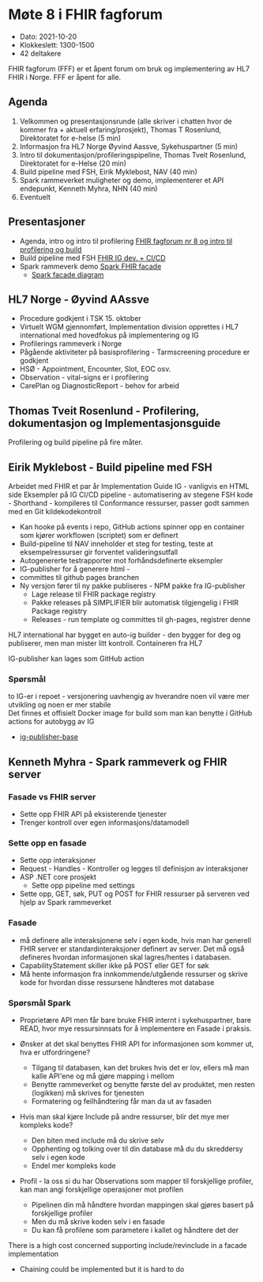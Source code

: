 # Møte 8 i FHIR fagforum

* Dato: 2021-10-20
* Klokkeslett: 1300-1500
* 42 deltakere  

FHIR fagforum (FFF) er et åpent forum om bruk og implementering av HL7 FHIR i Norge. FFF er åpent for alle.

## Agenda

1. Velkommen og presentasjonsrunde (alle skriver i chatten hvor de kommer fra + aktuell erfaring/prosjekt), Thomas T Rosenlund, Direktoratet for e-helse (5 min)
1. Informasjon fra HL7 Norge Øyvind Aassve, Sykehuspartner (5 min)
1. Intro til dokumentasjon/profileringspipeline, Thomas Tveit Rosenlund, Direktoratet for e-Helse (20 min)
1. Build pipeline med FSH, Eirik Myklebost, NAV (40 min)
1. Spark rammeverket muligheter og demo, implementerer et API endepunkt, Kenneth Myhra, NHN (40 min)
1. Eventuelt

## Presentasjoner

* Agenda, intro og intro til profilering [FHIR fagforum nr 8 og intro til profilering og build](../presentasjon/2021-10-20-FHIR-fagforum-8.pdf)
* Build pipeline med FSH [FHIR IG dev. + CI/CD](../presentasjon/2021-10-20-cicd_presentation.pdf)
* Spark rammeverk demo [Spark FHIR facade](../presentasjon/Spark%20Facade%20Presentation.pdf)
  * [Spark facade diagram](../presentasjon/Spark%20Facade%20Diagram.png)

## HL7 Norge - Øyvind AAssve

* Procedure godkjent i TSK 15. oktober  
* Virtuelt WGM gjennomført, Implementation division opprettes i HL7 international med hovedfokus på implementering og IG
* Profilerings rammeverk i Norge
* Pågående aktiviteter på basisprofilering - Tarmscreening procedure er godkjent
* HSØ - Appointment, Encounter, Slot, EOC osv.
* Observation - vital-signs er i profilering
* CarePlan og DiagnosticReport - behov for arbeid

## Thomas Tveit Rosenlund - Profilering, dokumentasjon og Implementasjonsguide

Profilering og build pipeline på fire måter.

## Eirik Myklebost - Build pipeline med FSH

Arbeidet med FHIR et par år
Implementation Guide IG - vanligvis en HTML side
Eksempler på IG
CI/CD pipeline - automatisering av stegene
FSH kode - Shorthand - kompileres til Conformance ressurser, passer godt sammen med en Git kildekodekontroll

* Kan hooke på events i repo, GitHub actions spinner opp en container som kjører workflowen (scriptet) som er definert
* Build-pipeline til NAV inneholder et steg for testing, teste at eksempelressurser gir forventet valideringsutfall
* Autogenererte testrapporter mot forhåndsdefinerte eksempler
* IG-publisher for å generere html - 
* committes til github pages branchen
* Ny versjon fører til ny pakke publiseres - NPM pakke fra IG-publisher
  * Lage release til FHIR package registry
  * Pakke releases på SIMPLIFIER blir automatisk tilgjengelig i FHIR Package registry
  * Releases - run template og committes til gh-pages, registrer denne

HL7 international har bygget en auto-ig builder - den bygger for deg og publiserer, men man mister litt kontroll.
Containeren fra HL7  

IG-publisher kan lages som GitHub action  

### Spørsmål

to IG-er i repoet - versjonering uavhengig av hverandre noen vil være mer utvikling og noen er mer stabile  
Det finnes et offisielt Docker image for build som man kan benytte i GitHub actions for autobygg av IG  
  * [ig-publisher-base](https://hub.docker.com/r/hl7fhir/ig-publisher-base)

## Kenneth Myhra - Spark rammeverk og FHIR server

### Fasade vs FHIR server

* Sette opp FHIR API på eksisterende tjenester
* Trenger kontroll over egen informasjons/datamodell

### Sette opp en fasade

* Sette opp interaksjoner
* Request - Handles - Kontroller og legges til definisjon av interaksjoner
* ASP .NET core prosjekt
  * Sette opp pipeline med settings
* Sette opp, GET, søk, PUT og POST for FHIR ressurser på serveren ved hjelp av Spark rammeverket

### Fasade

* må definere alle interaksjonene selv i egen kode, hvis man har generell FHIR server er standardinteraksjoner definert av server. Det må også defineres hvordan informasjonen skal lagres/hentes i databasen.
* CapabilityStatement skiller ikke på POST eller GET for søk
* Må hente informasjon fra innkommende/utgående ressurser og skrive kode for hvordan disse ressursene håndteres mot database

### Spørsmål Spark

* Proprietære API men får bare bruke FHIR internt i sykehuspartner, bare READ, hvor mye ressursinnsats for å implementere en Fasade i praksis.
* Ønsker at det skal benyttes FHIR API for informasjonen som kommer ut, hva er utfordringene?
  * Tilgang til databasen, kan det brukes hvis det er lov, ellers må man kalle API'ene og må gjøre mapping i mellom
  * Benytte rammeverket og benytte første del av produktet, men resten (logikken) må skrives for tjenesten
  * Formatering og feilhåndtering får man da ut av fasaden

* Hvis man skal kjøre Include på andre ressurser, blir det mye mer kompleks kode?
  * Den biten med include må du skrive selv
  * Opphenting og tolking over til din database må du du skreddersy selv i egen kode
  * Endel mer kompleks kode  

* Profil - la oss si du har Observations som mapper til forskjellige profiler, kan man angi forskjellige operasjoner mot profilen
  * Pipelinen din må håndtere hvordan mappingen skal gjøres basert på forskjellige profiler
  * Men du må skrive koden selv i en fasade
  * Du kan få profilene som parametere i kallet og håndtere det der

There is a high cost concerned supporting include/revinclude in a facade implementation
* Chaining could be implemented but it is hard to do
